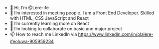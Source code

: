 - 👋 Hi, I’m @Lere-ife
- 👀 I’m interested in meeting people.
I am a Front End Developer. Skilled with HTML, CSS JavaScript and React
- 🌱 I’m currently learning more on React
- 💞️ I’m looking to collaborate on basic and major project
- 📫 How to reach me LinkedIn via https://www.linkedin.com/in/olalere-ifeoluwa-905959234

<!---
Lere-ife/Lere-ife is a ✨ special ✨ repository because its `README.md` (this file) appears on your GitHub profile.
You can click the Preview link to take a look at your changes.
--->
